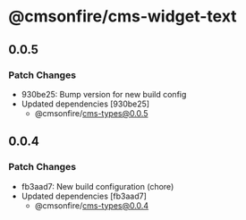 # @cmsonfire/cms-widget-text

## 0.0.5

### Patch Changes

- 930be25: Bump version for new build config
- Updated dependencies [930be25]
  - @cmsonfire/cms-types@0.0.5

## 0.0.4

### Patch Changes

- fb3aad7: New build configuration (chore)
- Updated dependencies [fb3aad7]
  - @cmsonfire/cms-types@0.0.4
